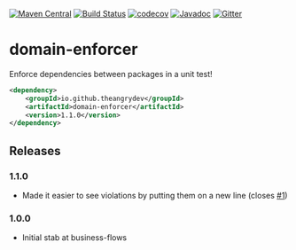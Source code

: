 [![Maven Central](https://maven-badges.herokuapp.com/maven-central/io.github.theangrydev/domain-enforcer/badge.svg?style=flat)](https://maven-badges.herokuapp.com/maven-central/io.github.theangrydev/domain-enforcer)
[![Build Status](https://travis-ci.org/theangrydev/domain-enforcer.svg?branch=master)](https://travis-ci.org/theangrydev/domain-enforcer)
[![codecov](https://codecov.io/gh/theangrydev/domain-enforcer/branch/master/graph/badge.svg)](https://codecov.io/gh/theangrydev/domain-enforcer)
[![Javadoc](http://javadoc-badge.appspot.com/io.github.theangrydev/domain-enforcer.svg?label=javadoc)](http://javadoc-badge.appspot.com/io.github.theangrydev/domain-enforcer)
[![Gitter](https://badges.gitter.im/domain-enforcer/Lobby.svg)](https://gitter.im/domain-enforcer/Lobby?utm_source=badge&utm_medium=badge&utm_campaign=pr-badge)

# domain-enforcer
Enforce dependencies between packages in a unit test!

```xml
<dependency>
    <groupId>io.github.theangrydev</groupId>
    <artifactId>domain-enforcer</artifactId>
    <version>1.1.0</version>
</dependency>
```

## Releases
### 1.1.0
* Made it easier to see violations by putting them on a new line (closes [#1](https://github.com/theangrydev/domain-enforcer/issues/1))

### 1.0.0
* Initial stab at business-flows
